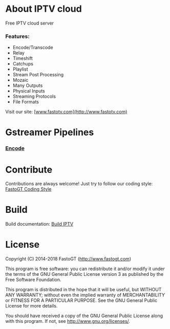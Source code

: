About IPTV cloud
===============
Free IPTV cloud server
### Features:
* Encode/Transcode
* Relay
* Timeshift
* Catchups
* Playlist
* Stream Post Processing
* Mozaic
* Many Outputs
* Physical Inputs
* Streaming Protocols
* File Formats

Visit our site: [www.fastotv.com](http://www.fastotv.com)

Gstreamer Pipelines
==========
### [Encode](https://fastotv.com/pipelines/encode.html)

Contribute
==========
Contributions are always welcome! Just try to follow our coding style: [FastoGT Coding Style](https://github.com/fastogt/fastonosql/wiki/Coding-Style)

Build
========
Build documentation: [Build IPTV](https://github.com/fastogt/iptv/wiki/Build)

License
=======

Copyright (C) 2014-2018 FastoGT (http://www.fastogt.com)

This program is free software: you can redistribute it and/or modify
it under the terms of the GNU General Public License version 3 as 
published by the Free Software Foundation.

This program is distributed in the hope that it will be useful,
but WITHOUT ANY WARRANTY; without even the implied warranty of
MERCHANTABILITY or FITNESS FOR A PARTICULAR PURPOSE.  See the
GNU General Public License for more details.

You should have received a copy of the GNU General Public License
along with this program. If not, see <http://www.gnu.org/licenses/>.
